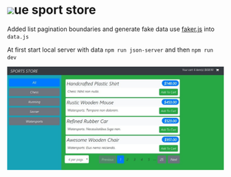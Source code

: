 # <img src="https://ru.vuejs.org/images/logo.png" height="35">ue sport store

Added list pagination boundaries and generate fake data use [faker.js](https://github.com/Marak/faker.js) into `data.js`


At first start local server with data `npm run json-server` and then `npm run dev`
  
![pagination-boundaries](./snapshots/1.pagination-boundaries.jpg)

